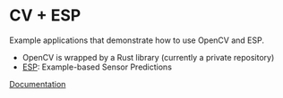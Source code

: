 # CV + ESP

Example applications that demonstrate how to use OpenCV and ESP.

- OpenCV is wrapped by a Rust library (currently a private repository)
- [ESP](https://github.com/damellis/ESP): Example-based Sensor Predictions

[Documentation](https://nebgnahz.github.io/esp-vision/esp_vision/index.html)

